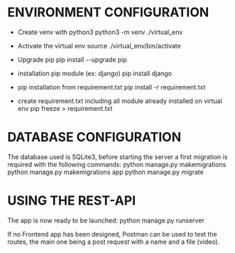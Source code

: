 # ENVIRONMENT CONFIGURATION

- Create venv with python3
python3 -m venv ./virtual_env

- Activate the virtual env
source ./virtual_env/bin/activate

- Upgrade pip
pip install --upgrade pip

- installation pip module (ex: django)
pip install django

- pip installation from requirement.txt
pip install -r requirement.txt

- create requirement.txt including all module already installed on virtual env
pip freeze > requirement.txt


# DATABASE CONFIGURATION

The database used is SQLite3, before starting the server a first migration is required with the following commands:
python manage.py makemigrations
python manage.py makemigrations app
python manage.py migrate

# USING THE REST-API

The app is now ready to be launched:
python manage.py runserver

If no Frontend app has been designed, Postman can be used to test the routes, the main one being a post request with a name and a file (video).
